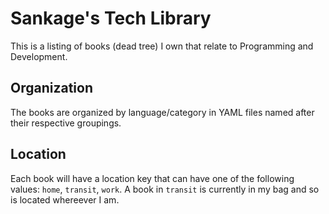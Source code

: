 Sankage's Tech Library
======================

This is a listing of books (dead tree) I own that relate to Programming and Development.

## Organization

The books are organized by language/category in YAML files named after their respective groupings.

## Location

Each book will have a location key that can have one of the following values: `home`, `transit`, `work`. A book in `transit` is currently in my bag and so is located whereever I am. 